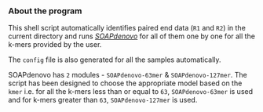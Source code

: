 ### About the program

This shell script automatically identifies paired end data (`R1` and `R2`) in the current directory and runs
[*SOAPdenovo*](https://www.ncbi.nlm.nih.gov/pmc/articles/PMC3626529/) for all of them one by one for all the k-mers provided by the user.

The `config` file is also generated for all the samples automatically.

SOAPdenovo has `2` modules - `SOAPdenovo-63mer` & `SOAPdenovo-127mer`. The script has been designed to choose the
appropriate model based on the `kmer` i.e. for all the k-mers less than or equal to `63`, `SOAPdenovo-63mer` is used and for k-mers greater than `63`, `SOAPdenovo-127mer` is used.

